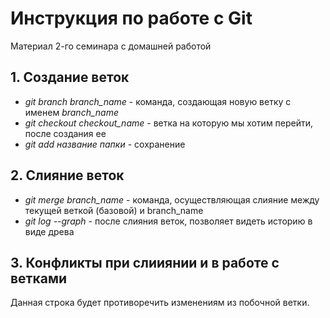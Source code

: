# Инструкция по работе с Git
Материал 2-го семинара с домашней работой

## 1. Создание веток

* *git branch branch_name* -  команда,  создающая  новую  ветку с именем *branch_name*
* *git checkout checkout_name* - ветка на которую мы хотим перейти, после создания ее
* *git add название папки* - сохранение

## 2. Слияние веток

* *git merge branch_name* - команда, осуществляющая слияние между текущей веткой (базовой) и branch_name
* *git log --graph* - после слияния веток, позволяет видеть историю в виде древа

## 3. Конфликты при слииянии и в работе с ветками

Данная строка будет противоречить изменениям из побочной ветки.

